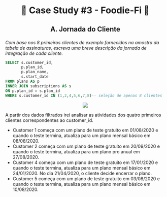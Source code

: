 # <p align="center" style="margin-top: 0px;"> 🥑 Case Study #3 - Foodie-Fi 🥑
## <p align="center"> A. Jornada do Cliente

*Com base nos 8 primeiros clientes de exemplo fornecidos na amostra da tabela de assinaturas, escreva uma breve descrição da jornada de integração de cada cliente.*

```sql
SELECT s.customer_id,
       p.plan_id, 
       p.plan_name, 
       s.start_date
FROM plans AS p
INNER JOIN subscriptions AS s
ON p.plan_id = s.plan_id
WHERE s.customer_id IN (1,2,4,5,6,7,8)-- seleção de apenas 8 clientes

```

<p align="center" style="margin-top: 0px;"> <img src="https://miro.medium.com/v2/resize:fit:640/format:webp/1*dPM5lhKPwO74g7el-9-KLw.png">

A partir dos dados filtrados irei analisar as atividades dos quatro primeiros clientes correspondentes ao customer_id.

- Customer 1 começa com um plano de teste gratuito em 01/08/2020 e quando o teste termina, atualiza para um plano mensal básico em 08/08/2020.
- Customer 2 começa com um plano de teste gratuito em 20/09/2020 e quando o teste termina, atualiza para um plano pro anual em 27/08/2020.
- Customer 4 começa com um plano de teste gratuito em 17/01/2020 e quando o teste termina, atualiza para um plano mensal básico em 24/01/2020. No dia 21/04/2020, o cliente decide encerrar o plano.
- Customer 5 começa com um plano de teste gratuito em 03/08/2020 e quando o teste termina, atualiza para um plano mensal básico em 10/08/2020.
